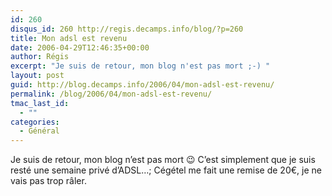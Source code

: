 ```yaml
---
id: 260
disqus_id: 260 http://regis.decamps.info/blog/?p=260
title: Mon adsl est revenu
date: 2006-04-29T12:46:35+00:00
author: Régis
excerpt: "Je suis de retour, mon blog n'est pas mort ;-) "
layout: post
guid: http://blog.decamps.info/2006/04/mon-adsl-est-revenu/
permalink: /blog/2006/04/mon-adsl-est-revenu/
tmac_last_id:
  - ""
categories:
  - Général
---
```

Je suis de retour, mon blog n’est pas mort 😉 C’est simplement que je suis resté une semaine privé d’ADSL…; Cégétel me fait une remise de 20€, je ne vais pas trop râler.
